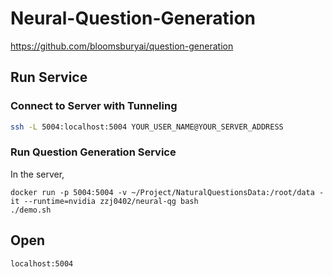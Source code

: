 # Neural-Question-Generation
https://github.com/bloomsburyai/question-generation

## Run Service

### Connect to Server with Tunneling

```bash
ssh -L 5004:localhost:5004 YOUR_USER_NAME@YOUR_SERVER_ADDRESS
```

### Run Question Generation Service

In the server,
```
docker run -p 5004:5004 -v ~/Project/NaturalQuestionsData:/root/data -it --runtime=nvidia zzj0402/neural-qg bash
./demo.sh
```
## Open

```
localhost:5004
```
